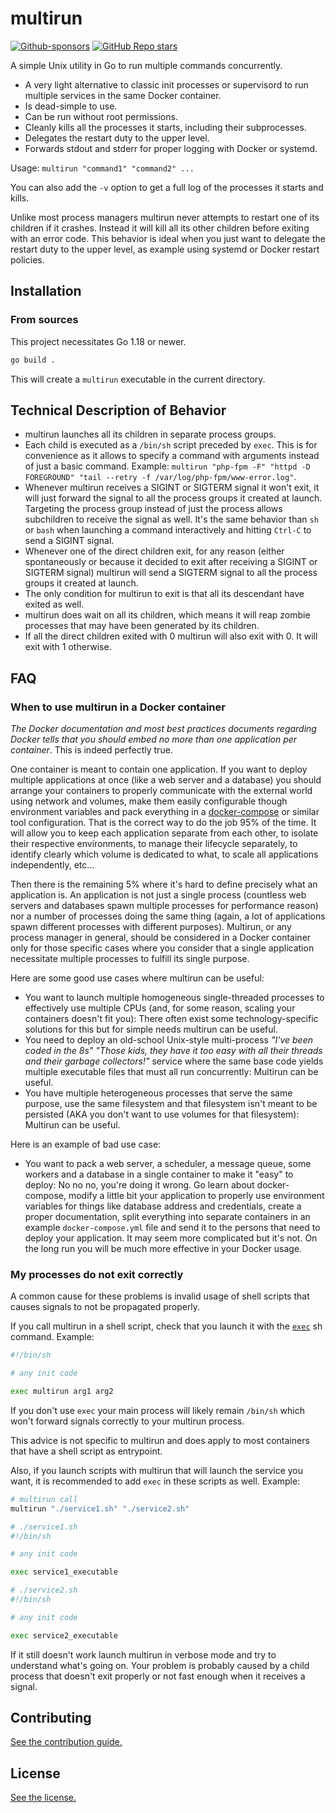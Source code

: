 # multirun

[![Github-sponsors](https://img.shields.io/badge/sponsor-30363D?logo=GitHub-Sponsors&logoColor=#EA4AAA)](https://github.com/sponsors/nicolas-van) [![GitHub Repo stars](https://img.shields.io/github/stars/nicolas-van/multirun?style=social)](https://github.com/nicolas-van/multirun/stargazers)

A simple Unix utility in Go to run multiple commands concurrently.

* A very light alternative to classic init processes or supervisord to run multiple services in the same Docker container.
* Is dead-simple to use.
* Can be run without root permissions.
* Cleanly kills all the processes it starts, including their subprocesses.
* Delegates the restart duty to the upper level.
* Forwards stdout and stderr for proper logging with Docker or systemd.

Usage: `multirun "command1" "command2" ...`

You can also add the `-v` option to get a full log of the processes it starts and kills.

Unlike most process managers multirun never attempts to restart one of its children if it crashes. Instead it will kill all its other children before exiting with an error code. This behavior is ideal when you just want to delegate the restart duty to the upper level, as example using systemd or Docker restart policies.

## Installation

### From sources

This project necessitates Go 1.18 or newer.

```bash
go build .
```

This will create a `multirun` executable in the current directory.

## Technical Description of Behavior

* multirun launches all its children in separate process groups.
* Each child is executed as a `/bin/sh` script preceded by `exec`. This is for convenience as it allows to specify a command with arguments instead of just a basic command. Example: `multirun "php-fpm -F" "httpd -D FOREGROUND" "tail --retry -f /var/log/php-fpm/www-error.log"`.
* Whenever multirun receives a SIGINT or SIGTERM signal it won't exit, it will just forward the signal to all the process groups it created at launch. Targeting the process group instead of just the process allows subchildren to receive the signal as well. It's the same behavior than `sh` or `bash` when launching a command interactively and hitting `Ctrl-C` to send a SIGINT signal.
* Whenever one of the direct children exit, for any reason (either spontaneously or because it decided to exit after receiving a SIGINT or SIGTERM signal) multirun will send a SIGTERM signal to all the process groups it created at launch.
* The only condition for multirun to exit is that all its descendant have exited as well.
* multirun does wait on all its children, which means it will reap zombie processes that may have been generated by its children.
* If all the direct children exited with 0 multirun will also exit with 0. It will exit with 1 otherwise.
  
## FAQ
   
### When to use multirun in a Docker container

*The Docker documentation and most best practices documents regarding Docker tells that you should embed no more than one application per container*. This is indeed perfectly true.

One container is meant to contain one application. If you want to deploy multiple applications at once (like a web server and a database) you should arrange your containers to properly communicate with the external world using network and volumes, make them easily configurable though environment variables and pack everything in a [docker-compose](https://docs.docker.com/compose/) or similar tool configuration. That is the correct way to do the job 95% of the time. It will allow you to keep each application separate from each other, to isolate their respective environments, to manage their lifecycle separately, to identify clearly which volume is dedicated to what, to scale all applications independently, etc...

Then there is the remaining 5% where it's hard to define precisely what an application is. An application is not just a single process (countless web servers and databases spawn multiple processes for performance reason) nor a number of processes doing the same thing (again, a lot of applications spawn different processes with different purposes). Multirun, or any process manager in general, should be considered in a Docker container only for those specific cases where you consider that a single application necessitate multiple processes to fulfill its single purpose.

Here are some good use cases where multirun can be useful:

* You want to launch multiple homogeneous single-threaded processes to effectively use multiple CPUs (and, for some reason, scaling your containers doesn't fit you): There often exist some technology-specific solutions for this but for simple needs multirun can be useful.
* You need to deploy an old-school Unix-style multi-process *"I've been coded in the 8s"* *"Those kids, they have it too easy with all their threads and their garbage collectors!"* service where the same base code yields multiple executable files that must all run concurrently: Multirun can be useful.
* You have multiple heterogeneous processes that serve the same purpose, use the same filesystem and that filesystem isn't meant to be persisted (AKA you don't want to use volumes for that filesystem): Multirun can be useful.

Here is an example of bad use case:

* You want to pack a web server, a scheduler, a message queue, some workers and a database in a single container to make it "easy" to deploy: No no no, you're doing it wrong. Go learn about docker-compose, modify a little bit your application to properly use environment variables for things like database address and credentials, create a proper documentation, split everything into separate containers in an example `docker-compose.yml` file and send it to the persons that need to deploy your application. It may seem more complicated but it's not. On the long run you will be much more effective in your Docker usage.

### My processes do not exit correctly

A common cause for these problems is invalid usage of shell scripts that causes signals to not be propagated properly.

If you call multirun in a shell script, check that you launch it with the [`exec`](https://ss64.com/bash/exec.html) sh command. Example:

```bash
#!/bin/sh

# any init code

exec multirun arg1 arg2
```

If you don't use `exec` your main process will likely remain `/bin/sh` which won't forward signals correctly to your multirun process.

This advice is not specific to multirun and does apply to most containers that have a shell script as entrypoint.

Also, if you launch scripts with multirun that will launch the service you want, it is recommended to add `exec` in these scripts as well. Example:

```bash
# multirun call
multirun "./service1.sh" "./service2.sh"
```

```bash
# ./service1.sh
#!/bin/sh

# any init code

exec service1_executable
```

```bash
# ./service2.sh
#!/bin/sh

# any init code

exec service2_executable
```

If it still doesn't work launch multirun in verbose mode and try to understand what's going on. Your problem is probably caused by a child process that doesn't exit properly or not fast enough when it receives a signal.

## Contributing

[See the contribution guide.](CONTRIBUTING.md)

## License

[See the license.](LICENSE.md)
